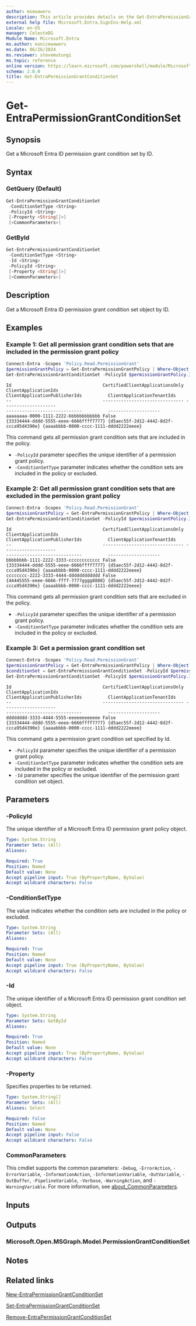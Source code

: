 ```yaml
---
author: msewaweru
description: This article provides details on the Get-EntraPermissionGrantConditionSet command.
external help file: Microsoft.Entra.SignIns-Help.xml
Locale: en-US
manager: CelesteDG
Module Name: Microsoft.Entra
ms.author: eunicewaweru
ms.date: 06/26/2024
ms.reviewer: stevemutungi
ms.topic: reference
online version: https://learn.microsoft.com/powershell/module/Microsoft.Entra/Get-EntraPermissionGrantConditionSet
schema: 2.0.0
title: Get-EntraPermissionGrantConditionSet
---
```


# Get-EntraPermissionGrantConditionSet

## Synopsis

Get a Microsoft Entra ID permission grant condition set by ID.

## Syntax

### GetQuery (Default)

```powershell
Get-EntraPermissionGrantConditionSet
 -ConditionSetType <String>
 -PolicyId <String>
 [-Property <String[]>]
 [<CommonParameters>]
```

### GetById

```powershell
Get-EntraPermissionGrantConditionSet
 -ConditionSetType <String>
 -Id <String>
 -PolicyId <String>
 [-Property <String[]>]
 [<CommonParameters>]
```

## Description

Get a Microsoft Entra ID permission grant condition set object by ID.

## Examples

### Example 1: Get all permission grant condition sets that are included in the permission grant policy

```powershell
Connect-Entra -Scopes 'Policy.Read.PermissionGrant'
$permissionGrantPolicy = Get-EntraPermissionGrantPolicy | Where-Object { $_.Id -eq 'my-custom-consent-policy' }
Get-EntraPermissionGrantConditionSet -PolicyId $permissionGrantPolicy.Id -ConditionSetType 'includes'
```

```Output
Id                                   CertifiedClientApplicationsOnly ClientApplicationIds                                                         ClientApplicationPublisherIds          ClientApplicationTenantIds
--                                   ------------------------------- --------------------                                                         -----------------------------          --------------------
aaaaaaaa-0000-1111-2222-bbbbbbbbbbbb False                           {33334444-dddd-5555-eeee-6666ffff7777} {d5aec55f-2d12-4442-8d2f-ccca95d4390e} {aaaabbbb-0000-cccc-1111-dddd2222eeee}
```

This command gets all permission grant condition sets that are included in the policy.

- `-PolicyId` parameter specifies the unique identifier of a permission grant policy.
- `-ConditionSetType` parameter indicates whether the condition sets are included in the policy or excluded.

### Example 2: Get all permission grant condition sets that are excluded in the permission grant policy

```powershell
Connect-Entra -Scopes 'Policy.Read.PermissionGrant'
$permissionGrantPolicy = Get-EntraPermissionGrantPolicy | Where-Object { $_.Id -eq 'my-custom-consent-policy' }
Get-EntraPermissionGrantConditionSet -PolicyId $permissionGrantPolicy.Id -ConditionSetType 'excludes'
```

```Output
Id                                   CertifiedClientApplicationsOnly ClientApplicationIds                                                         ClientApplicationPublisherIds          ClientApplicationTenantIds
--                                   ------------------------------- --------------------                                                         -----------------------------          --------------------
bbbbbbbb-1111-2222-3333-cccccccccccc False                           {33334444-dddd-5555-eeee-6666ffff7777} {d5aec55f-2d12-4442-8d2f-ccca95d4390e} {aaaabbbb-0000-cccc-1111-dddd2222eeee}
cccccccc-2222-3333-4444-dddddddddddd False                           {44445555-eeee-6666-ffff-7777gggg8888} {d5aec55f-2d12-4442-8d2f-ccca95d4390e} {aaaabbbb-0000-cccc-1111-dddd2222eeee}
```

This command gets all permission grant condition sets that are excluded in the policy.

- `-PolicyId` parameter specifies the unique identifier of a permission grant policy.
- `-ConditionSetType` parameter indicates whether the condition sets are included in the policy or excluded.

### Example 3: Get a permission grant condition set

```powershell
Connect-Entra -Scopes 'Policy.Read.PermissionGrant'
$permissionGrantPolicy = Get-EntraPermissionGrantPolicy | Where-Object { $_.Id -eq 'my-custom-consent-policy' }
$conditionSet = Get-EntraPermissionGrantConditionSet -PolicyId $permissionGrantPolicy.Id -ConditionSetType 'includes' | Where-Object { $_.PermissionType -eq 'delegated' }
Get-EntraPermissionGrantConditionSet -PolicyId $permissionGrantPolicy.Id -ConditionSetType 'includes' -Id $conditionSet.Id
```

```Output
Id                                   CertifiedClientApplicationsOnly ClientApplicationIds                                                         ClientApplicationPublisherIds          ClientApplicationTenantIds
--                                   ------------------------------- --------------------                                                         -----------------------------          --------------------
dddddddd-3333-4444-5555-eeeeeeeeeeee False                           {33334444-dddd-5555-eeee-6666ffff7777} {d5aec55f-2d12-4442-8d2f-ccca95d4390e} {aaaabbbb-0000-cccc-1111-dddd2222eeee}
```

This command gets a permission grant condition set specified by Id.

- `-PolicyId` parameter specifies the unique identifier of a permission grant policy.
- `-ConditionSetType` parameter indicates whether the condition sets are included in the policy or excluded.
- `-Id` parameter specifies the unique identifier of the permission grant condition set object.

## Parameters

### -PolicyId

The unique identifier of a Microsoft Entra ID permission grant policy object.

```yaml
Type: System.String
Parameter Sets: (All)
Aliases:

Required: True
Position: Named
Default value: None
Accept pipeline input: True (ByPropertyName, ByValue)
Accept wildcard characters: False
```

### -ConditionSetType

The value indicates whether the condition sets are included in the policy or excluded.

```yaml
Type: System.String
Parameter Sets: (All)
Aliases:

Required: True
Position: Named
Default value: None
Accept pipeline input: True (ByPropertyName, ByValue)
Accept wildcard characters: False
```

### -Id

The unique identifier of a Microsoft Entra ID permission grant condition set object.

```yaml
Type: System.String
Parameter Sets: GetById
Aliases:

Required: True
Position: Named
Default value: None
Accept pipeline input: True (ByPropertyName, ByValue)
Accept wildcard characters: False
```

### -Property

Specifies properties to be returned.

```yaml
Type: System.String[]
Parameter Sets: (All)
Aliases: Select

Required: False
Position: Named
Default value: None
Accept pipeline input: False
Accept wildcard characters: False
```

### CommonParameters

This cmdlet supports the common parameters: `-Debug`, `-ErrorAction`, `-ErrorVariable`, `-InformationAction`, `-InformationVariable`, `-OutVariable`, `-OutBuffer`, `-PipelineVariable`, `-Verbose`, `-WarningAction`, and `-WarningVariable`. For more information, see [about_CommonParameters](https://go.microsoft.com/fwlink/?LinkID=113216).

## Inputs

## Outputs

### Microsoft.Open.MSGraph.Model.PermissionGrantConditionSet

## Notes

## Related links

[New-EntraPermissionGrantConditionSet](New-EntraPermissionGrantConditionSet.md)

[Set-EntraPermissionGrantConditionSet](Set-EntraPermissionGrantConditionSet.md)

[Remove-EntraPermissionGrantConditionSet](Remove-EntraPermissionGrantConditionSet.md)
